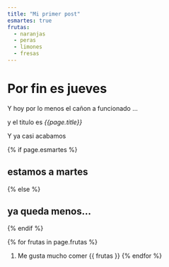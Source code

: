 ```yaml
---
title: "Mi primer post"
esmartes: true
frutas:
  - naranjas
  - peras
  - limones
  - fresas
---
```


# Por fin es jueves

Y hoy por lo menos el cañon a funcionado ...

y el titulo es *{{page.title}}*

Y ya casi acabamos


{% if page.esmartes %}
## estamos a martes
{% else %}
## ya queda menos...
{% endif %}


{% for frutas in page.frutas %}
1. Me gusta mucho comer {{ frutas }}
{% endfor %}

